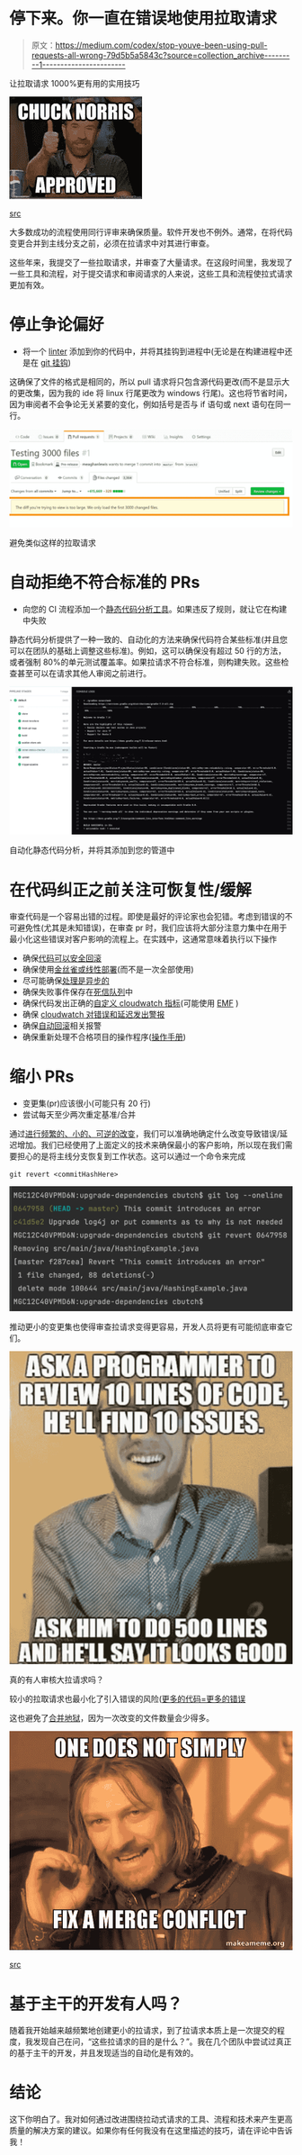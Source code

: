 # 停下来。你一直在错误地使用拉取请求

> 原文：<https://medium.com/codex/stop-youve-been-using-pull-requests-all-wrong-79d5b5a5843c?source=collection_archive---------1----------------------->

让拉取请求 1000%更有用的实用技巧

![](img/469723d5491083421da315c0d9447734.png)

[src](https://i.pinimg.com/236x/1f/ff/f6/1ffff6d108ebf73c5d130ca7f4ead52c--meme.jpg)

大多数成功的流程使用同行评审来确保质量。软件开发也不例外。通常，在将代码变更合并到主线分支之前，必须在拉请求中对其进行审查。

这些年来，我提交了一些拉取请求，并审查了大量请求。在这段时间里，我发现了一些工具和流程，对于提交请求和审阅请求的人来说，这些工具和流程使拉式请求更加有效。

# 停止争论偏好

*   将一个 [linter](https://www.perforce.com/blog/qac/what-lint-code-and-why-linting-important#:~:text=Linting%20is%20the%20automated%20checking,a%20basic%20static%20code%20analyzer.&text=There%20are%20many%20code%20linters%20available%20for%20various%20programming%20languages%20today.) 添加到你的代码中，并将其挂钩到进程中(无论是在构建进程中还是在 [git 挂钩](https://git-scm.com/book/en/v2/Customizing-Git-Git-Hooks))

这确保了文件的格式是相同的，所以 pull 请求将只包含源代码更改(而不是显示大的更改集，因为我的 ide 将 linux 行尾更改为 windows 行尾)。这也将节省时间，因为审阅者不会争论无关紧要的变化，例如括号是否与 if 语句或 next 语句在同一行。

![](img/f3c4b7a53c52cf073e87de15f681087b.png)

避免类似这样的拉取请求

# 自动拒绝不符合标准的 PRs

*   向您的 CI 流程添加一个[静态代码分析工具](https://www.sonarqube.org/)。如果违反了规则，就让它在构建中失败

静态代码分析提供了一种一致的、自动化的方法来确保代码符合某些标准(并且您可以在团队的基础上调整这些标准)。例如，这可以确保没有超过 50 行的方法，或者强制 80%的单元测试覆盖率。如果拉请求不符合标准，则构建失败。这些检查甚至可以在请求其他人审阅之前进行。

![](img/42a2d6b5514b1cb5f68957d0f292069a.png)

自动化静态代码分析，并将其添加到您的管道中

# 在代码纠正之前关注可恢复性/缓解

审查代码是一个容易出错的过程。即使是最好的评论家也会犯错。考虑到错误的不可避免性(尤其是未知错误)，在审查 pr 时，我们应该将大部分注意力集中在用于最小化这些错误对客户影响的流程上。在实践中，这通常意味着执行以下操作

*   确保[代码可以安全回滚](https://aws.amazon.com/builders-library/ensuring-rollback-safety-during-deployments/)
*   确保使用[金丝雀或线性部署](https://docs.aws.amazon.com/serverless-application-model/latest/developerguide/automating-updates-to-serverless-apps.html)(而不是一次全部使用)
*   尽可能确保[处理是异步的](/@connorbutch/stop-making-synchronous-calls-f101af15cd46)
*   确保失败事件保存在[死信队列](https://docs.aws.amazon.com/AWSSimpleQueueService/latest/SQSDeveloperGuide/sqs-dead-letter-queues.html)中
*   确保代码发出正确的[自定义 cloudwatch 指标](https://docs.aws.amazon.com/AmazonCloudWatch/latest/monitoring/publishingMetrics.html)(可能使用 [EMF](https://docs.aws.amazon.com/AmazonCloudWatch/latest/monitoring/CloudWatch_Embedded_Metric_Format_Specification.html) )
*   确保 [cloudwatch 对错误和延迟发出警报](https://docs.aws.amazon.com/AmazonCloudWatch/latest/monitoring/AlarmThatSendsEmail.html)
*   确保[自动回滚](https://docs.aws.amazon.com/serverless-application-model/latest/developerguide/automating-updates-to-serverless-apps.html)相关报警
*   确保重新处理不合格项目的操作程序([操作手册](https://wa.aws.amazon.com/wellarchitected/2020-07-02T19-33-23/wat.concept.runbook.en.html))

# 缩小 PRs

*   变更集(pr)应该很小(可能只有 20 行)
*   尝试每天至少两次重定基准/合并

通过[进行频繁的、小的、可逆的改变](https://docs.aws.amazon.com/wellarchitected/latest/operational-excellence-pillar/design-principles.html)，我们可以准确地确定什么改变导致错误/延迟增加。我们已经使用了上面定义的技术来确保最小的客户影响，所以现在我们需要担心的是将主线分支恢复到工作状态。这可以通过一个命令来完成

```
git revert <commitHashHere>
```

![](img/043ab6f9776256dd5fb66421668b1a25.png)

推动更小的变更集也使得审查拉请求变得更容易，开发人员将更有可能彻底审查它们。

![](img/23032f6401a471c9e04185c573661687.png)

真的有人审核大拉请求吗？

较小的拉取请求也最小化了引入错误的风险([更多的代码=更多的错误](https://www.openrefactory.com/intelligent-code-repair-icr/)

这也避免了[合并地狱](https://dev.to/pencillr/merge-conflict-hell-46on)，因为一次改变的文件数量会少得多。

![](img/ecc14687391155344de065a8ca742a8c.png)

[src](https://media.makeameme.org/created/one-does-not-5bfeec.jpg)

# 基于主干的开发有人吗？

随着我开始越来越频繁地创建更小的拉请求，到了拉请求本质上是一次提交的程度，我发现自己在问，“这些拉请求的目的是什么？”。我在几个团队中尝试过真正的基于主干的开发，并且发现适当的自动化是有效的。

# 结论

这下你明白了。我对如何通过改进围绕拉动式请求的工具、流程和技术来产生更高质量的解决方案的建议。如果你有任何我没有在这里描述的技巧，请在评论中告诉我！